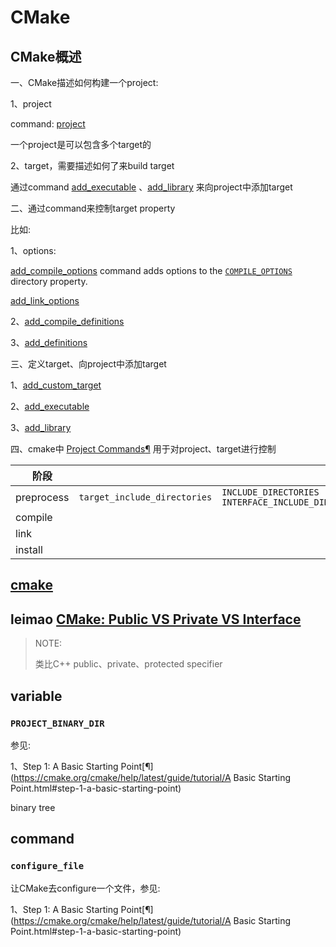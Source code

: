 # CMake



## CMake概述

一、CMake描述如何构建一个project:

1、project

command: [project](https://cmake.org/cmake/help/latest/command/project.html)

一个project是可以包含多个target的

2、target，需要描述如何了来build target	

通过command [add_executable](https://cmake.org/cmake/help/latest/command/add_executable.html#id1) 、[add_library](https://cmake.org/cmake/help/latest/command/add_library.html#id1) 来向project中添加target



二、通过command来控制target property

比如:

1、options: 

[add_compile_options](https://cmake.org/cmake/help/latest/command/add_compile_options.html#add-compile-options) command adds options to the [`COMPILE_OPTIONS`](https://cmake.org/cmake/help/latest/prop_dir/COMPILE_OPTIONS.html#prop_dir:COMPILE_OPTIONS) directory property.

[add_link_options](https://cmake.org/cmake/help/latest/command/add_link_options.html)

2、[add_compile_definitions](https://cmake.org/cmake/help/latest/command/add_compile_definitions.html#add-compile-definitions) 

3、[add_definitions](https://cmake.org/cmake/help/latest/command/add_definitions.html)



三、定义target、向project中添加target

1、[add_custom_target](https://cmake.org/cmake/help/latest/command/add_custom_target.html#add-custom-target)

2、[add_executable](https://cmake.org/cmake/help/latest/command/add_executable.html#id1)

3、[add_library](https://cmake.org/cmake/help/latest/command/add_library.html#id1)



四、cmake中 [Project Commands](https://cmake.org/cmake/help/v3.21/manual/cmake-commands.7.html#id4)[¶](https://cmake.org/cmake/help/v3.21/manual/cmake-commands.7.html#project-commands) 用于对project、target进行控制



| 阶段       |                              |                                                           |                              | 参考                                                         |
| ---------- | ---------------------------- | --------------------------------------------------------- | ---------------------------- | ------------------------------------------------------------ |
| preprocess | `target_include_directories` | `INCLUDE_DIRECTORIES` <br>`INTERFACE_INCLUDE_DIRECTORIES` | `<PRIVATE|PUBLIC|INTERFACE>` | leimao [CMake: Public VS Private VS Interface](https://leimao.github.io/blog/CMake-Public-Private-Interface/)  <br> |
| compile    |                              |                                                           |                              |                                                              |
| link       |                              |                                                           |                              |                                                              |
| install    |                              |                                                           |                              |                                                              |

## [cmake](https://cmake.org/)



## leimao [CMake: Public VS Private VS Interface](https://leimao.github.io/blog/CMake-Public-Private-Interface/)

> NOTE: 
>
> 类比C++ public、private、protected specifier



## variable

### `PROJECT_BINARY_DIR`

参见: 

1、Step 1: A Basic Starting Point[¶](https://cmake.org/cmake/help/latest/guide/tutorial/A Basic Starting Point.html#step-1-a-basic-starting-point)

binary tree

## command

### `configure_file`

让CMake去configure一个文件，参见:

1、Step 1: A Basic Starting Point[¶](https://cmake.org/cmake/help/latest/guide/tutorial/A Basic Starting Point.html#step-1-a-basic-starting-point)